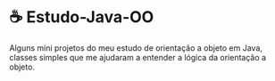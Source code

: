 # ☕ Estudo-Java-OO
Alguns mini projetos do meu estudo de orientação a objeto em Java, classes simples que me ajudaram a entender a lógica da orientação a objeto.
